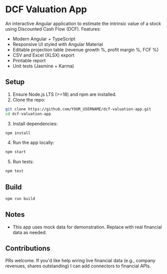 # DCF Valuation App


An interactive Angular application to estimate the intrinsic value of a stock using Discounted Cash Flow (DCF). Features:


- Modern Angular + TypeScript
- Responsive UI styled with Angular Material
- Editable projection table (revenue growth %, profit margin %, FCF %)
- CSV and Excel (XLSX) export
- Printable report
- Unit tests (Jasmine + Karma)


## Setup


1. Ensure Node.js LTS (>=18) and npm are installed.
2. Clone the repo:


```bash
git clone https://github.com/YOUR_USERNAME/dcf-valuation-app.git
cd dcf-valuation-app
```


3. Install dependencies:


```bash
npm install
```


4. Run the app locally:


```bash
npm start
```


5. Run tests:


```bash
npm test
```


## Build


```bash
npm run build
```


## Notes
- This app uses mock data for demonstration. Replace with real financial data as needed.


## Contributions
PRs welcome. If you'd like help wiring live financial data (e.g., company revenues, shares outstanding) I can add connectors to financial APIs.